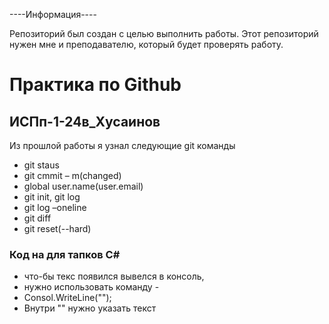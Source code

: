 ----Информация----

Репозиторий был создан с целью выполнить работы.
Этот репозиторий нужен мне и преподавателю, который будет проверять работу.

# Практика по Github
## ИСПп-1-24в_Хусаинов

Из прошлой работы я узнал следующие git команды 
* git staus 
* git cmmit – m(changed)
* global user.name(user.email)
* git init, git log
* git log –oneline
* git diff
* git reset(--hard)

### Код на для тапков C#
* что-бы текс появился вывелся в консоль,
* нужно использовать команду -
* Consol.WriteLine("");
* Внутри "" нужно указать текст
